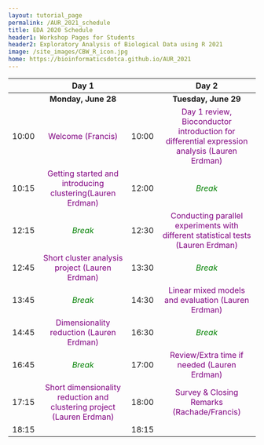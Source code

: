 ```yaml
---
layout: tutorial_page
permalink: /AUR_2021_schedule
title: EDA 2020 Schedule
header1: Workshop Pages for Students
header2: Exploratory Analysis of Biological Data using R 2021
image: /site_images/CBW_R_icon.jpg
home: https://bioinformaticsdotca.github.io/AUR_2021
---
```


| | **Day 1** || **Day 2** |  
| :---:| :---: | :---: | :---: |   
| | **Monday, June 28** || **Tuesday, June 29** |
|	10:00	|	<font color="purple">Welcome (Francis)</font> |	10:00	|	<font color="purple">Day 1 review, Bioconductor introduction for differential expression analysis (Lauren Erdman)</font> |	
|	10:15	|	<font color="purple">Getting started and introducing clustering(Lauren Erdman)</font> |	12:00	|	<font color="green">*Break*</font>|	
|	12:15	|	<font color="green">*Break*</font>|	12:30	|	<font color="purple">Conducting parallel experiments with different statistical tests (Lauren Erdman)</font>| 	
|	12:45	|	<font color="purple">Short cluster analysis project (Lauren Erdman)</font> |	13:30	|	<font color="green">*Break*</font>|	
|	13:45	|	<font color="green">*Break*</font>|	14:30	|	<font color="purple">Linear mixed models and evaluation (Lauren Erdman)</font> |	
|	14:45	|	<font color="purple">Dimensionality reduction (Lauren Erdman)</font> |	16:30	|	<font color="green">*Break*</font>|	
|	16:45	|	<font color="green">*Break*</font>|	17:00	|	<font color="purple">Review/Extra time if needed (Lauren Erdman)</font> |	
|	17:15	|	<font color="purple">Short dimensionality reduction and clustering project (Lauren Erdman)</font> |	18:00	|	<font color="purple">Survey & Closing Remarks (Rachade/Francis)</font> |	
|	18:15	|	|18:15	|	|
